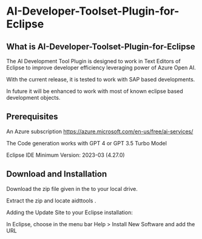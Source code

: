 # AI-Developer-Toolset-Plugin-for-Eclipse
## What is AI-Developer-Toolset-Plugin-for-Eclipse
The AI Development Tool Plugin is designed to work in Text Editors of Eclipse to improve developer efficiency leveraging power of Azure Open AI.

With the current release, it is tested to work with SAP based developments. 

In future it will be enhanced to work with most of known eclipse based development objects.
## Prerequisites
An Azure subscription  https://azure.microsoft.com/en-us/free/ai-services/

The Code generation works with GPT 4 or GPT 3.5 Turbo Model

Eclipse IDE Minimum Version: 2023-03 (4.27.0)

## Download and Installation
Download the zip file given in the to your local drive.

Extract the zip and locate aidttools .

Adding the Update Site to your Eclipse installation:

In Eclipse, choose in the menu bar Help > Install New Software and add the URL



